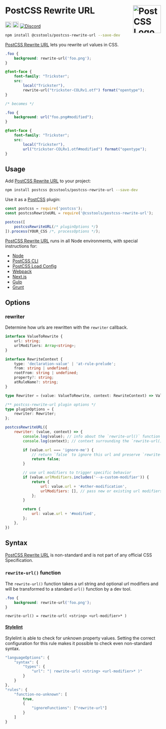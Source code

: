 # PostCSS Rewrite URL [<img src="https://postcss.github.io/postcss/logo.svg" alt="PostCSS Logo" width="90" height="90" align="right">][PostCSS]

[<img alt="npm version" src="https://img.shields.io/npm/v/@csstools/postcss-rewrite-url.svg" height="20">][npm-url] [<img alt="Build Status" src="https://github.com/csstools/postcss-plugins/actions/workflows/test.yml/badge.svg?branch=main" height="20">][cli-url] [<img alt="Discord" src="https://shields.io/badge/Discord-5865F2?logo=discord&logoColor=white">][discord]

```bash
npm install @csstools/postcss-rewrite-url --save-dev
```

[PostCSS Rewrite URL] lets you rewrite url values in CSS.

```css
.foo {
	background: rewrite-url('foo.png');
}

@font-face {
	font-family: "Trickster";
	src:
		local("Trickster"),
		rewrite-url("trickster-COLRv1.otf") format("opentype");
}

/* becomes */

.foo {
	background: url("foo.png#modified");
}

@font-face {
	font-family: "Trickster";
	src:
		local("Trickster"),
		url("trickster-COLRv1.otf#modified") format("opentype");
}
```

## Usage

Add [PostCSS Rewrite URL] to your project:

```bash
npm install postcss @csstools/postcss-rewrite-url --save-dev
```

Use it as a [PostCSS] plugin:

```js
const postcss = require('postcss');
const postcssRewriteURL = require('@csstools/postcss-rewrite-url');

postcss([
	postcssRewriteURL(/* pluginOptions */)
]).process(YOUR_CSS /*, processOptions */);
```

[PostCSS Rewrite URL] runs in all Node environments, with special
instructions for:

- [Node](INSTALL.md#node)
- [PostCSS CLI](INSTALL.md#postcss-cli)
- [PostCSS Load Config](INSTALL.md#postcss-load-config)
- [Webpack](INSTALL.md#webpack)
- [Next.js](INSTALL.md#nextjs)
- [Gulp](INSTALL.md#gulp)
- [Grunt](INSTALL.md#grunt)

## Options

### rewriter

Determine how urls are rewritten with the `rewriter` callback.

```ts
interface ValueToRewrite {
	url: string;
	urlModifiers: Array<string>;
}

interface RewriteContext {
	type: 'declaration-value' | 'at-rule-prelude';
	from: string | undefined;
	rootFrom: string | undefined;
	property?: string;
	atRuleName?: string;
}

type Rewriter = (value: ValueToRewrite, context: RewriteContext) => ValueToRewrite | false;

/** postcss-rewrite-url plugin options */
type pluginOptions = {
	rewriter: Rewriter;
};
```

```js
postcssRewriteURL({
	rewriter: (value, context) => {
		console.log(value); // info about the `rewrite-url()` function itself (e.g. the url and url modifiers)
		console.log(context); // context surrounding the `rewrite-url()` function (i.e. where was it found?)

		if (value.url === 'ignore-me') {
			// return `false` to ignore this url and preserve `rewrite-url()` in the output
			return false;
		}

		// use url modifiers to trigger specific behavior
		if (value.urlModifiers.includes('--a-custom-modifier')) {
			return {
				url: value.url + '#other-modification',
				urlModifiers: [], // pass new or existing url modifiers to emit these in the final result
			};
		}

		return {
			url: value.url + '#modified',
		};
	},
})
```

## Syntax

[PostCSS Rewrite URL] is non-standard and is not part of any official CSS Specification.

### `rewrite-url()` function

The `rewrite-url()` function takes a url string and optional url modifiers and will be transformed to a standard `url()` function by a dev tool.

```css
.foo {
	background: rewrite-url('foo.png');
}
```

```
rewrite-url() = rewrite-url( <string> <url-modifier>* )
```

#### [Stylelint](https://stylelint.io/user-guide/rules/declaration-property-value-no-unknown/#propertiessyntax--property-syntax-)

Stylelint is able to check for unknown property values.
Setting the correct configuration for this rule makes it possible to check even non-standard syntax.

```js
"languageOptions": {
	"syntax": {
		"types": {
			"url": "| rewrite-url( <string> <url-modifier>* )"
		}
	}
},
"rules": {
	"function-no-unknown": [
		true,
		{
			"ignoreFunctions": ["rewrite-url"]
		}
	]
}
```

[cli-url]: https://github.com/csstools/postcss-plugins/actions/workflows/test.yml?query=workflow/test

[discord]: https://discord.gg/bUadyRwkJS
[npm-url]: https://www.npmjs.com/package/@csstools/postcss-rewrite-url

[PostCSS]: https://github.com/postcss/postcss
[PostCSS Rewrite URL]: https://github.com/csstools/postcss-plugins/tree/main/plugins/postcss-rewrite-url
